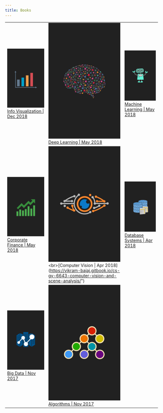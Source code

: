 ```yaml
---
title: Books
---
```

|                                                                                                                                                                                                                                              |                                                                                                                                                                                                                                                   |                                                                                                                                                                                                                                         |
| -------------------------------------------------------------------------------------------------------------------------------------------------------------------------------------------------------------------------------------------- | ------------------------------------------------------------------------------------------------------------------------------------------------------------------------------------------------------------------------------------------------- | --------------------------------------------------------------------------------------------------------------------------------------------------------------------------------------------------------------------------------------- |
| [![info-viz](book_covers/book_cover_8.png)](https://vikram-bajaj.gitbook.io/cs-gy-6313-information-visualization)<br>[Info Visualization \| Dec 2018](https://vikram-bajaj.gitbook.io/cs-gy-6313-information-visualization)                  | [![deep-learning](book_covers/book_cover_1.jpg)](https://vikram-bajaj.gitbook.io/deep-learning-specialization-coursera/)<br>[Deep Learning \| May 2018](https://vikram-bajaj.gitbook.io/deep-learning-specialization-coursera/)                   | [![machine-learning](book_covers/book_cover_2.jpg)](https://vikram-bajaj.gitbook.io/cs-gy-6923-machine-learning/)<br>[Machine Learning \| May 2018](https://vikram-bajaj.gitbook.io/cs-gy-6923-machine-learning/)                       |
| [![corp-finance](book_covers/book_cover_7.jpg)](https://vikram-bajaj.gitbook.io/introduction-to-corporate-finance-coursera/)<br>[Corporate Finance \| May 2018](https://vikram-bajaj.gitbook.io/introduction-to-corporate-finance-coursera/) | [![comp-vision](book_covers/book_cover_3.jpg)](https://vikram-bajaj.gitbook.io/cs-gy-6643-computer-vision-and-scene-analysis/")<br>[Computer Vision \| Apr 2018](https://vikram-bajaj.gitbook.io/cs-gy-6643-computer-vision-and-scene-analysis/") | [![db-systems](book_covers/book_cover_5.jpg)](https://vikram-bajaj.gitbook.io/cs-gy-6083-principles-of-database-systems/)<br>[Database Systems \| Apr 2018](https://vikram-bajaj.gitbook.io/cs-gy-6083-principles-of-database-systems/) |
| [![big-data](book_covers/book_cover_4.jpg)](https://vikram-bajaj.gitbook.io/cs-gy-9223-d-programming-for-big-data/)<br>[Big Data \| Nov 2017](https://vikram-bajaj.gitbook.io/cs-gy-9223-d-programming-for-big-data/)                        | [![algorithms](book_covers/book_cover_6.jpg)](https://vikram-bajaj.gitbook.io/cs-gy-6033-i-design-and-analysis-of-algorithms-1/)<br>[Algorithms \| Nov 2017](https://vikram-bajaj.gitbook.io/cs-gy-6033-i-design-and-analysis-of-algorithms-1/)   |                                                                                                                                                                                                                                         |


